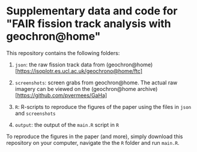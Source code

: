 # Supplementary data and code for "FAIR fission track analysis with geochron@home"

This repository contains the following folders:

1. `json`: the raw fission track data from (geochron@home)[https://isoplotr.es.ucl.ac.uk/geochrono@home/ftc]

2. `screenshots`: screen grabs from geochron@home. The actual raw imagery can be viewed on the (geochron@home archive)[https://github.com/pvermees/GaHa]

3. `R`: R-scripts to reproduce the figures of the paper using the files in `json` and `screenshots`

4. `output`: the output of the `main.R` script in `R`

To reproduce the figures in the paper (and more), simply download this repository on your computer, navigate the the `R` folder and run `main.R`.